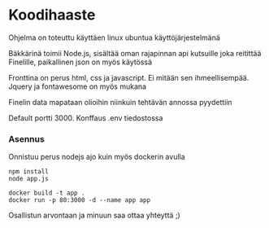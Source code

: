 # Koodihaaste

<p>Ohjelma on toteuttu käyttäen linux ubuntua käyttöjärjestelmänä</p>
<p>Bäkkärinä toimii Node.js, sisältää oman rajapinnan api kutsuille joka reitittää Finelille, paikallinen json on myös käytössä</p>
<p>Fronttina on perus html, css ja javascript. Ei mitään sen ihmeellisempää. Jquery ja fontawesome on myös mukana</p>
<p>Finelin data mapataan olioihin niinkuin tehtävän annossa pyydettiin</p>

<p>Default portti 3000. Konffaus .env tiedostossa</p>
  
<h3>Asennus</h3>
<p>Onnistuu perus nodejs ajo kuin myös dockerin avulla</p>

```
npm install
node app.js
```

```
docker build -t app .
docker run -p 80:3000 -d --name app app
```

<p>Osallistun arvontaan ja minuun saa ottaa yhteyttä ;)</p>
